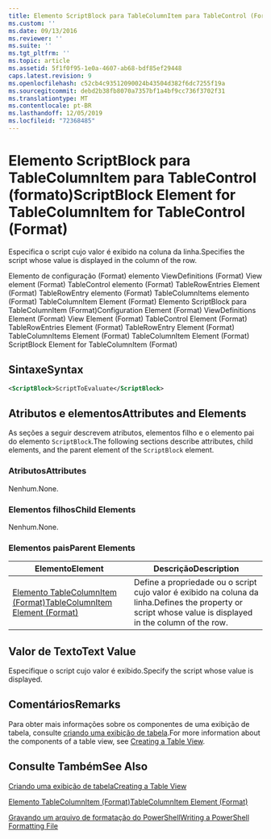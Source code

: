 ```yaml
---
title: Elemento ScriptBlock para TableColumnItem para TableControl (Format) | Microsoft Docs
ms.custom: ''
ms.date: 09/13/2016
ms.reviewer: ''
ms.suite: ''
ms.tgt_pltfrm: ''
ms.topic: article
ms.assetid: 5f1f0f95-1e0a-4607-ab68-bdf85ef29448
caps.latest.revision: 9
ms.openlocfilehash: c52cb4c93512090024b43504d382f6dc7255f19a
ms.sourcegitcommit: debd2b38fb8070a7357bf1a4bf9cc736f3702f31
ms.translationtype: MT
ms.contentlocale: pt-BR
ms.lasthandoff: 12/05/2019
ms.locfileid: "72368485"
---
```

# <a name="scriptblock-element-for-tablecolumnitem-for-tablecontrol-format"></a><span data-ttu-id="93447-102">Elemento ScriptBlock para TableColumnItem para TableControl (formato)</span><span class="sxs-lookup"><span data-stu-id="93447-102">ScriptBlock Element for TableColumnItem for TableControl (Format)</span></span>

<span data-ttu-id="93447-103">Especifica o script cujo valor é exibido na coluna da linha.</span><span class="sxs-lookup"><span data-stu-id="93447-103">Specifies the script whose value is displayed in the column of the row.</span></span>

<span data-ttu-id="93447-104">Elemento de configuração (Format) elemento ViewDefinitions (Format) View element (Format) TableControl elemento (Format) TableRowEntries Element (Format) TableRowEntry elemento (Format) TableColumnItems elemento (Format) TableColumnItem Element (Format) Elemento ScriptBlock para TableColumnItem (Format)</span><span class="sxs-lookup"><span data-stu-id="93447-104">Configuration Element (Format) ViewDefinitions Element (Format) View Element (Format) TableControl Element (Format) TableRowEntries Element (Format) TableRowEntry Element (Format) TableColumnItems Element (Format) TableColumnItem Element (Format) ScriptBlock Element for TableColumnItem (Format)</span></span>

## <a name="syntax"></a><span data-ttu-id="93447-105">Sintaxe</span><span class="sxs-lookup"><span data-stu-id="93447-105">Syntax</span></span>

```xml
<ScriptBlock>ScriptToEvaluate</ScriptBlock>
```

## <a name="attributes-and-elements"></a><span data-ttu-id="93447-106">Atributos e elementos</span><span class="sxs-lookup"><span data-stu-id="93447-106">Attributes and Elements</span></span>

<span data-ttu-id="93447-107">As seções a seguir descrevem atributos, elementos filho e o elemento pai do elemento `ScriptBlock`.</span><span class="sxs-lookup"><span data-stu-id="93447-107">The following sections describe attributes, child elements, and the parent element of the `ScriptBlock` element.</span></span>

### <a name="attributes"></a><span data-ttu-id="93447-108">Atributos</span><span class="sxs-lookup"><span data-stu-id="93447-108">Attributes</span></span>

<span data-ttu-id="93447-109">Nenhum.</span><span class="sxs-lookup"><span data-stu-id="93447-109">None.</span></span>

### <a name="child-elements"></a><span data-ttu-id="93447-110">Elementos filhos</span><span class="sxs-lookup"><span data-stu-id="93447-110">Child Elements</span></span>

<span data-ttu-id="93447-111">Nenhum.</span><span class="sxs-lookup"><span data-stu-id="93447-111">None.</span></span>

### <a name="parent-elements"></a><span data-ttu-id="93447-112">Elementos pais</span><span class="sxs-lookup"><span data-stu-id="93447-112">Parent Elements</span></span>

|<span data-ttu-id="93447-113">Elemento</span><span class="sxs-lookup"><span data-stu-id="93447-113">Element</span></span>|<span data-ttu-id="93447-114">Descrição</span><span class="sxs-lookup"><span data-stu-id="93447-114">Description</span></span>|
|-------------|-----------------|
|[<span data-ttu-id="93447-115">Elemento TableColumnItem (Format)</span><span class="sxs-lookup"><span data-stu-id="93447-115">TableColumnItem Element (Format)</span></span>](./tablecolumnitem-element-for-tablecolumnitems-for-tablecontrol-format.md)|<span data-ttu-id="93447-116">Define a propriedade ou o script cujo valor é exibido na coluna da linha.</span><span class="sxs-lookup"><span data-stu-id="93447-116">Defines the property or script whose value is displayed in the column of the row.</span></span>|

## <a name="text-value"></a><span data-ttu-id="93447-117">Valor de Texto</span><span class="sxs-lookup"><span data-stu-id="93447-117">Text Value</span></span>

<span data-ttu-id="93447-118">Especifique o script cujo valor é exibido.</span><span class="sxs-lookup"><span data-stu-id="93447-118">Specify the script whose value is displayed.</span></span>

## <a name="remarks"></a><span data-ttu-id="93447-119">Comentários</span><span class="sxs-lookup"><span data-stu-id="93447-119">Remarks</span></span>

<span data-ttu-id="93447-120">Para obter mais informações sobre os componentes de uma exibição de tabela, consulte [criando uma exibição de tabela](./creating-a-table-view.md).</span><span class="sxs-lookup"><span data-stu-id="93447-120">For more information about the components of a table view, see [Creating a Table View](./creating-a-table-view.md).</span></span>

## <a name="see-also"></a><span data-ttu-id="93447-121">Consulte Também</span><span class="sxs-lookup"><span data-stu-id="93447-121">See Also</span></span>

[<span data-ttu-id="93447-122">Criando uma exibição de tabela</span><span class="sxs-lookup"><span data-stu-id="93447-122">Creating a Table View</span></span>](./creating-a-table-view.md)

[<span data-ttu-id="93447-123">Elemento TableColumnItem (Format)</span><span class="sxs-lookup"><span data-stu-id="93447-123">TableColumnItem Element (Format)</span></span>](./tablecolumnitem-element-for-tablecolumnitems-for-tablecontrol-format.md)

[<span data-ttu-id="93447-124">Gravando um arquivo de formatação do PowerShell</span><span class="sxs-lookup"><span data-stu-id="93447-124">Writing a PowerShell Formatting File</span></span>](./writing-a-powershell-formatting-file.md)
